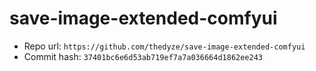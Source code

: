 # save-image-extended-comfyui
- Repo url: `https://github.com/thedyze/save-image-extended-comfyui`
- Commit hash: `37401bc6e6d53ab719ef7a7a036664d1862ee243`
